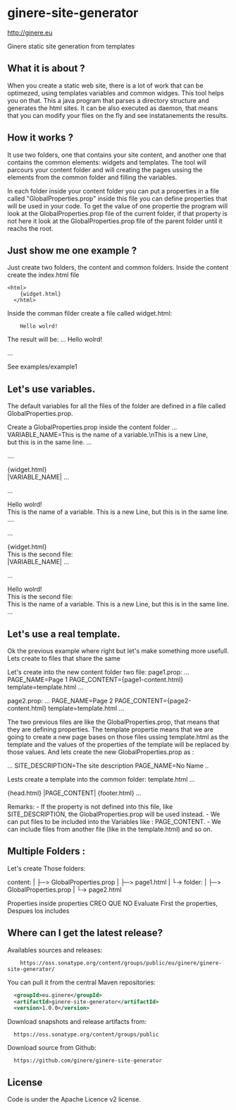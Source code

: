 <!---
 Licensed to the Apache Software Foundation (ASF) under one or more
 contributor license agreements.  See the NOTICE file distributed with
 this work for additional information regarding copyright ownership.
 The ASF licenses this file to You under the Apache License, Version 2.0
 (the "License"); you may not use this file except in compliance with
 the License.  You may obtain a copy of the License at

      http://www.apache.org/licenses/LICENSE-2.0

 Unless required by applicable law or agreed to in writing, software
 distributed under the License is distributed on an "AS IS" BASIS,
 WITHOUT WARRANTIES OR CONDITIONS OF ANY KIND, either express or implied.
 See the License for the specific language governing permissions and
 limitations under the License.
-->

ginere-site-generator
====================
http://ginere.eu

Ginere static site generation from templates


What it is about ?
-----------------------------------
When you create a static web site, there is a lot of work that can be
optimezed, using templates variables and common widges. This tool helps
you on that.
This a java program that parses a directory structure and generates
the html sites. It can be also executed as daemon, that means that you
can modify your flies on the fly and see instatanements the results.

How it works ?
-----------------------------------
It use two folders, one that contains your site content, and another one
that contains the common elements: widgets and templates.
The tool will parcours your content folder and will creating the pages
ussing the elements from the common folder and filling the variables.

In each folder inside your content folder you can put a properties
in a file called "GlobalProperties.prop" inside this file you can define
properties that will be used in your code. To get the value of one
propertie the program will look at the GlobalProperties.prop file of
the current folder, if that property is not here it look at the
GlobalProperties.prop file of the parent folder until it reachs the
root.

Just show me one example ?
-----------------------------------

Just create two folders, the content and common folders. Inside the content create
the index.html file

```
<html>
	{widget.html}
  </html>
```

Inside the comman filder create a file called widget.html:

```
	Hello wolrd!
```


The result will be:
...<html>
  Hello wolrd!
</html>...

See examples/example1


Let's use variables.
----------------------
The default variables for all the files of the folder are defined in a file called GlobalProperties.prop.

Create a GlobalProperties.prop inside the content folder
...
VARIABLE_NAME=This is the name of a variable.\nThis is a new Line, \
 but this is in the same line.
...

....
<html>
  {widget.html}
</br>
|VARIABLE_NAME|
</html>
...

...
<html>
  Hello wolrd!
</br>
This is the name of a variable.
This is a new Line, but this is in the same line.
</html>
....

...
<html>
  {widget.html}
</br>
This is the second file:
</br>
|VARIABLE_NAME|
</html>
...

...
<html>
  Hello wolrd!
</br>
This is the second file:
</br>
This is the name of a variable.
This is a new Line, but this is in the same line.
</html>
...

Let's use a real template.
-------------------------
Ok the previous example where right but let's make something more usefull. Lets create to files that share the same 

Let's create into the new content folder two file:
page1.prop:
...
PAGE_NAME=Page 1
PAGE_CONTENT={page1-content.html}
template=template.html
...

page2.prop:
...
PAGE_NAME=Page 2
PAGE_CONTENT={page2-content.html}
template=template.html
...

The two previous files are like the GlobalProperties.prop, that means that they are defining properties. The template propertie means 
that we are going to create a new page bases on those files ussing template.html as the template and the values of the properties of the 
template will be replaced by those values.
And lets create the new GlobalProperties.prop as :

...
SITE_DESCRIPTION=The site description
PAGE_NAME=No Name
..


Lests create a template into the common folder:
template.html
...
<!DOCTYPE html>
<html lang="|LANG|">
  {head.html}
  <body>	
	|PAGE_CONTENT|	
	{footer.html}
  </body>
</html>
...


Remarks:
		- If the property is not defined into this file, like SITE_DESCRIPTION, the GlobalProperties.prop will be used instead.
		- We can put files to be included into the Variables like : PAGE_CONTENT.
		- We can include files from another file (like in the template.html) and so on.



Multiple Folders :
------------------
Let's create Those folders:

content:
 |
 ├─> GlobalProperties.prop
 |
 ├─> page1.html
 |
 └-> folder:
 	  |
	  ├─> GlobalProperties.prop
	  |
	  └-> page2.html





Properties inside properties CREO QUE NO
Evaluate First the properties, Despues los includes







Where can I get the latest release?
-----------------------------------

Availables sources and releases:

```
	https://oss.sonatype.org/content/groups/public/eu/ginere/ginere-site-generator/
```

You can pull it from the central Maven repositories:

```xml
  <groupId>eu.ginere</groupId>
  <artifactId>ginere-site-generator</artifactId>
  <version>1.0.0</version>
```

Download snapshots and release artifacts from:

```
  https://oss.sonatype.org/content/groups/public
```

Download source from Github:

```
  https://github.com/ginere/ginere-site-generator
```

License
-------
Code is under the Apache Licence v2 license.



